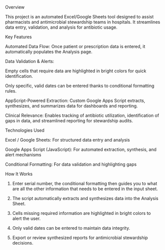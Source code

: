 Overview

This project is an automated Excel/Google Sheets tool designed to assist pharmacists and antimicrobial stewardship teams in hospitals. It streamlines data entry, validation, and analysis for antibiotic usage.

Key Features

Automated Data Flow: Once patient or prescription data is entered, it automatically populates the Analysis page.

Data Validation & Alerts:

Empty cells that require data are highlighted in bright colors for quick identification.

Only specific, valid dates can be entered thanks to conditional formatting rules.


AppScript-Powered Extraction: Custom Google Apps Script extracts, synthesizes, and summarizes data for dashboards and reporting.

Clinical Relevance: Enables tracking of antibiotic utilization, identification of gaps in data, and streamlined reporting for stewardship audits.


Technologies Used

Excel / Google Sheets: For structured data entry and analysis

Google Apps Script (JavaScript): For automated extraction, synthesis, and alert mechanisms

Conditional Formatting: For data validation and highlighting gaps


How It Works

1. Enter serial number, the conditional formatting then guides you to what are all the other information that needs to be entered in the input sheet.


2. The script automatically extracts and synthesizes data into the Analysis Sheet.


3. Cells missing required information are highlighted in bright colors to alert the user.


4. Only valid dates can be entered to maintain data integrity.


5. Export or review synthesized reports for antimicrobial stewardship decisions.
